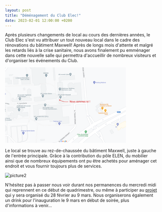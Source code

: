 ```yaml
---
layout: post
title: "Déménagement du Club Elec!"
date: 2023-02-01 12:00:00 +0200
---
```

Après plusieurs changements de local au cours des dernières années, le Club Elec s'est vu attribuer un tout nouveau local dans le cadre des rénovations du bâtiment Maxwell! Après de longs mois d'attente et malgré les retards liés à la crise sanitaire, nous avons finalement pu emménager dans cette nouvelle salle qui permettra d'accueillir de nombreux visiteurs et d'organiser les événements du Club. 

<img src="/img/2023-02-01-demenagement/map_clubelec.png" alt="picture1" width="400"/>

Le local se trouve au rez-de-chaussée du bâtiment Maxwell, juste à gauche de l'entrée principale. Grâce à la contribution du pôle ELEN, du mobilier ainsi que de nombreux équipements ont pu être achetés pour aménager cet endroit et vous fournir toujours plus de services. 

<img src="/img/2023-02-01-demenagement/photo_clubelec.png" alt="picture2" width="400"/>

N'hésitez pas à passer nous voir durant nos permanences du mercredi midi qui reprennent en ce début de quadrimestre, ou même à participer au [projet][projet] qui y sera organisé du 28 février au 9 mars. Nous organiserons également un drink pour l'inauguration le 9 mars en début de soirée, plus d'informations à venir...

[projet]: https://uclouvain-club-elec.github.io/2023/02/20/projet/
